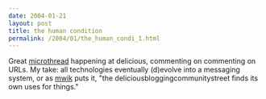 ```yaml
---
date: 2004-01-21
layout: post
title: the human condition
permalink: /2004/01/the_human_condi_1.html
---
```


Great [microthread](http://del.icio.us/url/77e796ae3c7d073d47924eadccaa763a) happening at delicious, commenting on commenting on URLs. My take: all technologies eventually (d)evolve into a messaging system, or as [mwik](http://del.icio.us/mwiik) puts it, "the deliciousbloggingcommunitystreet finds its own uses for things."